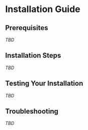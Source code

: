 # Installation Guide

## Prerequisites

*TBD*

## Installation Steps

*TBD*

## Testing Your Installation

*TBD*

## Troubleshooting

*TBD*
